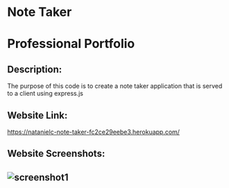 # Note Taker

# Professional Portfolio

## Description:
The purpose of this code is to create a note taker application that is served to a client using express.js

## Website Link:
https://natanielc-note-taker-fc2ce29eebe3.herokuapp.com/ 

## Website Screenshots:

![screenshot1](./assets/images/screenshot1.PNG)
---
